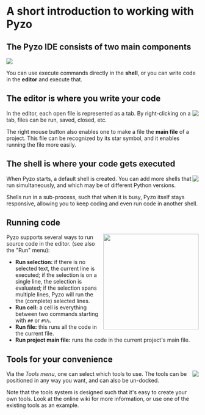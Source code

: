# A short introduction to working with Pyzo

## The Pyzo IDE consists of two main components

<img src='pyzo_two_components.png' align='center'>

You can use execute commands directly in the **shell**,
or you can write code in the **editor** and execute that.


## The editor is where you write your code

<img src='pyzo_editor.png' align='right'>

In the editor, each open file is represented as a tab. By
right-clicking on a tab, files can be run, saved, closed, etc.

The right mouse button also enables one to make a file the 
**main file** of a project. This file can be recognized by its star
symbol, and it enables running the file more easily.


## The shell is where your code gets executed

<img src='pyzo_shell1.png' align='right'>
    
When Pyzo starts, a default shell is created. You can add more
shells that run simultaneously, and which may be of different
Python versions. 

Shells run in a sub-process, such
that when it is busy, Pyzo itself stays responsive, allowing you
to keep coding and even run code in another shell.


## Running code

<img src='pyzo_run1.png' align='right' width='250px'>

Pyzo supports several ways to run source code in the editor. 
(see also the "Run" menu):

  * **Run selection:** if there is no selected text, the
    current line is executed; if the selection is on a single line, the
    selection is evaluated; if the selection spans multiple lines, Pyzo
    will run the the (complete) selected lines.
  * **Run cell:** a cell is everything between two commands starting
    with ``##`` or ``#%%``.
  * **Run file:** this runs all the code in the current file. 
  * **Run project main file:** runs the code in the current project's
    main file.


## Tools for your convenience

<img src='pyzo_tools1.png' align='right'>

Via the *Tools menu*, one can select which tools to use. The tools can
be positioned in any way you want, and can also be un-docked.

Note that the tools system is designed such that it's easy to
create your own tools. Look at the online wiki for more information,
or use one of the existing tools as an example. 